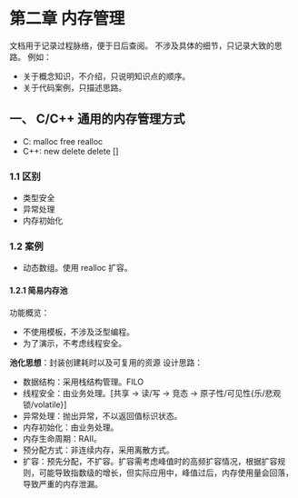 # 第二章 内存管理

文档用于记录过程脉络，便于日后查阅。
不涉及具体的细节，只记录大致的思路。
例如：
- 关于概念知识，不介绍，只说明知识点的顺序。
- 关于代码案例，只描述思路。

## 一、 C/C++ 通用的内存管理方式
- C: malloc free realloc
- C++: new delete delete []

### 1.1 区别
- 类型安全
- 异常处理
- 内存初始化

### 1.2 案例
- 动态数组。使用 realloc 扩容。

#### 1.2.1 简易内存池
功能概览：
- 不使用模板，不涉及泛型编程。
- 为了演示，不考虑线程安全。

**池化思想**：封装创建耗时以及可复用的资源
设计思路：
- 数据结构：采用栈结构管理。FILO
- 线程安全：由业务处理。[共享 -> 读/写 -> 竞态 -> 原子性/可见性{乐/悲观锁/volatile}]
- 异常处理：抛出异常，不以返回值标识状态。
- 内存初始化：由业务处理。
- 内存生命周期：RAII。
- 预分配方式：非连续内存，采用离散方式。
- 扩容：预先分配，不扩容。扩容需考虑峰值时的高频扩容情况，根据扩容规则，可能导致指数级的增长，但实际应用中，峰值过后，内存使用量会回落，导致严重的内存泄漏。